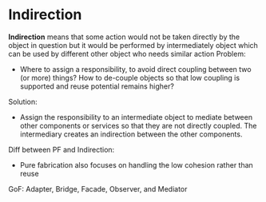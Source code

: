 Indirection
====
**Indirection** means that some action would not be taken directly by the object in question but it would be performed by intermediately object which can be used by different other object who needs similar action
Problem:
- Where to assign a responsibility, to avoid direct coupling between two (or more) things? How to de-couple objects so that low coupling is supported and reuse potential remains higher?

Solution:
- Assign the responsibility to an intermediate object to mediate between other components or services so that they are not directly coupled.  The intermediary creates an indirection between the other components.

Diff between PF and Indirection:
- Pure fabrication also focuses on handling the low cohesion rather than reuse


GoF:  Adapter, Bridge, Facade, Observer, and Mediator
